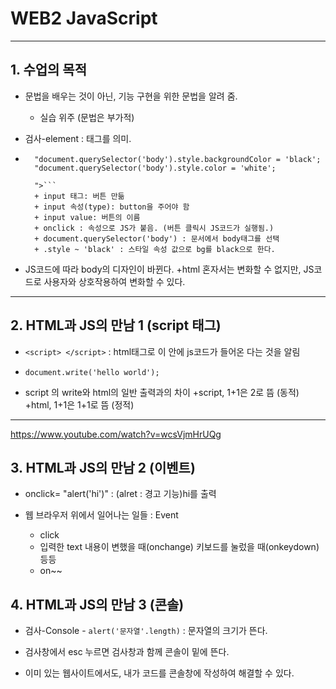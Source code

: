 # WEB2 JavaScript

- - - 

## 1. 수업의 목적

+ 문법을 배우는 것이 아닌, 기능 구현을 위한 문법을 알려 줌.
	+ 실습 위주 (문법은 부가적)

+ 검사-element : 태그를 의미.

+ ```<input type = "button" value= "night" onclick = 
	"document.querySelector('body').style.backgroundColor = 'black';
	"document.querySelector('body').style.color = 'white';

	">```
	+ input 태그: 버튼 만듦 
	+ input 속성(type): button을 주어야 함 
	+ input value: 버튼의 이름 
	+ onclick : 속성으로 JS가 붙음. (버튼 클릭시 JS코드가 실행됨.)
	+ document.querySelector('body') : 문서에서 body태그를 선택
	+ .style ~ 'black' : 스타일 속성 값으로 bg를 black으로 한다.

+ JS코드에 따라 body의 디자인이 바뀐다.
	+html 혼자서는 변화할 수 없지만, JS코드로 사용자와 상호작용하여 변화할 수 있다.


- - -

## 2. HTML과 JS의 만남 1 (script 태그)

+ `<script> </script>` : html태그로 이 안에 js코드가 들어온 다는 것을 알림

+ `document.write('hello world');`

+ script 의 write와 html의 일반 출력과의 차이
	+script, 1+1은 2로 뜸 (동적)
	+html, 1+1은 1+1로 뜸 (정적)

 - - -
https://www.youtube.com/watch?v=wcsVjmHrUQg

## 3. HTML과 JS의 만남 2 (이벤트)

+ onclick= "alert('hi')" : (alret : 경고 기능)hi를 출력

+ 웹 브라우저 위에서 일어나는 일들 : Event
	+ click
	+ 입력한 text 내용이 변했을 때(onchange) 키보드를 눌렀을 때(onkeydown)등등
	+ on~~

## 4. HTML과 JS의 만남 3 (콘솔)

+ 검사-Console - `alert('문자열'.length)` : 문자열의 크기가 뜬다.
+ 검사창에서 esc 누르면 검사창과 함께 콘솔이 밑에 뜬다.

+ 이미 있는 웹사이트에서도, 내가 코드를 콘솔창에 작성하여 해결할 수 있다.

